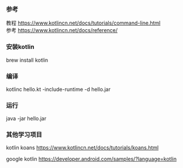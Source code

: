 ### 参考
教程
https://www.kotlincn.net/docs/tutorials/command-line.html  
参考
https://www.kotlincn.net/docs/reference/

### 安装kotlin
brew install kotlin
### 编译
kotlinc hello.kt -include-runtime -d hello.jar
### 运行
java -jar hello.jar

### 其他学习项目
kotlin koans
https://www.kotlincn.net/docs/tutorials/koans.html

google kotlin 
https://developer.android.com/samples/?language=kotlin